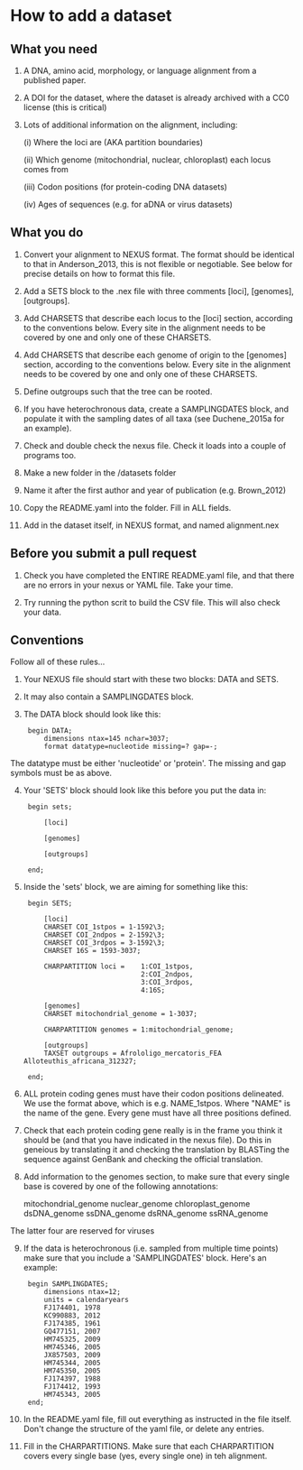 How to add a dataset
====================

What you need
-------------

1. A DNA, amino acid, morphology, or language alignment from a published paper.

2. A DOI for the dataset, where the dataset is already archived with a CC0 license (this is critical)

3. Lots of additional information on the alignment, including:

    (i) Where the loci are (AKA partition boundaries)

    (ii) Which genome (mitochondrial, nuclear, chloroplast) each locus comes from

    (iii) Codon positions (for protein-coding DNA datasets)

    (iv) Ages of sequences (e.g. for aDNA or virus datasets)


What you do
-----------

1. Convert your alignment to NEXUS format. The format should be identical to that in Anderson_2013, this is not flexible or negotiable. See below for precise details on how to format this file.

2. Add a SETS block to the .nex file with three comments [loci], [genomes], [outgroups].

3. Add CHARSETS that describe each locus to the [loci] section, according to the conventions below. Every site in the alignment needs to be covered by one and only one of these CHARSETS.

4. Add CHARSETS that describe each genome of origin to the [genomes] section, according to the conventions below. Every site in the alignment needs to be covered by one and only one of these CHARSETS.

5. Define outgroups such that the tree can be rooted.

6. If you have heterochronous data, create a SAMPLINGDATES block, and populate it with the sampling dates of all taxa (see Duchene_2015a for an example).

7. Check and double check the nexus file. Check it loads into a couple of programs too.

7. Make a new folder in the /datasets folder

8. Name it after the first author and year of publication (e.g. Brown_2012)

9. Copy the README.yaml into the folder. Fill in ALL fields.

10. Add in the dataset itself, in NEXUS format, and named alignment.nex


Before you submit a pull request
--------------------------------

1. Check you have completed the ENTIRE README.yaml file, and that there are no errors in your nexus or YAML file. Take your time.

2. Try running the python scrit to build the CSV file. This will also check your data.

Conventions
-----------
Follow all of these rules...

1. Your NEXUS file should start with these two blocks: DATA and SETS.

2. It may also contain a SAMPLINGDATES block.

3. The DATA block should look like this:

        begin DATA;
            dimensions ntax=145 nchar=3037;
            format datatype=nucleotide missing=? gap=-;

The datatype must be either 'nucleotide' or 'protein'. The missing and gap symbols must be as above.

4. Your 'SETS' block should look like this before you put the data in:

        begin sets;

            [loci]

            [genomes]

            [outgroups]

        end;

5. Inside the 'sets' block, we are aiming for something like this:

        begin SETS;

        	[loci]
        	CHARSET	COI_1stpos = 1-1592\3;
        	CHARSET	COI_2ndpos = 2-1592\3;
        	CHARSET	COI_3rdpos = 3-1592\3;
        	CHARSET	16S = 1593-3037;

            CHARPARTITION loci = 	1:COI_1stpos,
        							2:COI_2ndpos,
        							3:COI_3rdpos,
        							4:16S;

        	[genomes]
        	CHARSET	mitochondrial_genome = 1-3037;

            CHARPARTITION genomes = 1:mitochondrial_genome;

        	[outgroups]
        	TAXSET outgroups = Afrololigo_mercatoris_FEA Alloteuthis_africana_312327;

        end;

6. ALL protein coding genes must have their codon positions delineated. We use the format above, which is e.g. NAME_1stpos. Where "NAME" is the name of the gene. Every gene must have all three positions defined.

7. Check that each protein coding gene really is in the frame you think it should be (and that you have indicated in the nexus file). Do this in geneious by translating it and checking the translation by BLASTing the sequence against GenBank and checking the official translation.

8. Add information to the genomes section, to make sure that every single base is covered by one of the following annotations:

    mitochondrial_genome
    nuclear_genome
    chloroplast_genome
    dsDNA_genome
    ssDNA_genome
    dsRNA_genome
    ssRNA_genome

The latter four are reserved for viruses

9. If the data is heterochronous (i.e. sampled from multiple time points) make sure that you include a 'SAMPLINGDATES' block. Here's an example:

        begin SAMPLINGDATES;
        	dimensions ntax=12;
        	units = calendaryears
        	FJ174401, 1978
        	KC990883, 2012
        	FJ174385, 1961
        	GQ477151, 2007
        	HM745325, 2009
        	HM745346, 2005
        	JX857503, 2009
        	HM745344, 2005
        	HM745350, 2005
        	FJ174397, 1988
        	FJ174412, 1993
        	HM745343, 2005
        end;

10. In the README.yaml file, fill out everything as instructed in the file itself. Don't change the structure of the yaml file, or delete any entries.

11. Fill in the CHARPARTITIONS. Make sure that each CHARPARTITION covers every single base (yes, every single one) in teh alignment.

